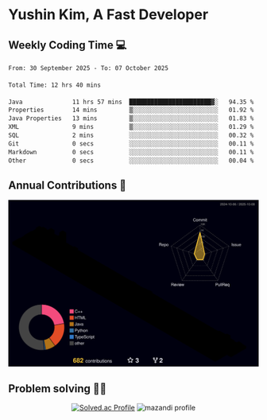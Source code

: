 # Yushin Kim, A Fast Developer

## Weekly Coding Time 💻

<!--START_SECTION:waka-->

```txt
From: 30 September 2025 - To: 07 October 2025

Total Time: 12 hrs 40 mins

Java              11 hrs 57 mins  ███████████████████████▓░   94.35 %
Properties        14 mins         ▒░░░░░░░░░░░░░░░░░░░░░░░░   01.92 %
Java Properties   13 mins         ▒░░░░░░░░░░░░░░░░░░░░░░░░   01.83 %
XML               9 mins          ▒░░░░░░░░░░░░░░░░░░░░░░░░   01.29 %
SQL               2 mins          ░░░░░░░░░░░░░░░░░░░░░░░░░   00.32 %
Git               0 secs          ░░░░░░░░░░░░░░░░░░░░░░░░░   00.11 %
Markdown          0 secs          ░░░░░░░░░░░░░░░░░░░░░░░░░   00.11 %
Other             0 secs          ░░░░░░░░░░░░░░░░░░░░░░░░░   00.04 %
```

<!--END_SECTION:waka-->

## Annual Contributions 🏃

![](./profile-3d-contrib/profile-night-rainbow.svg)

## Problem solving 👨‍💻

<div align="center">

[![Solved.ac Profile](http://mazassumnida.wtf/api/v2/generate_badge?boj=kys010306)](https://solved.ac/kys010306)
![mazandi profile](http://mazandi.herokuapp.com/api?handle=kys010306&theme=dark)

</div>
